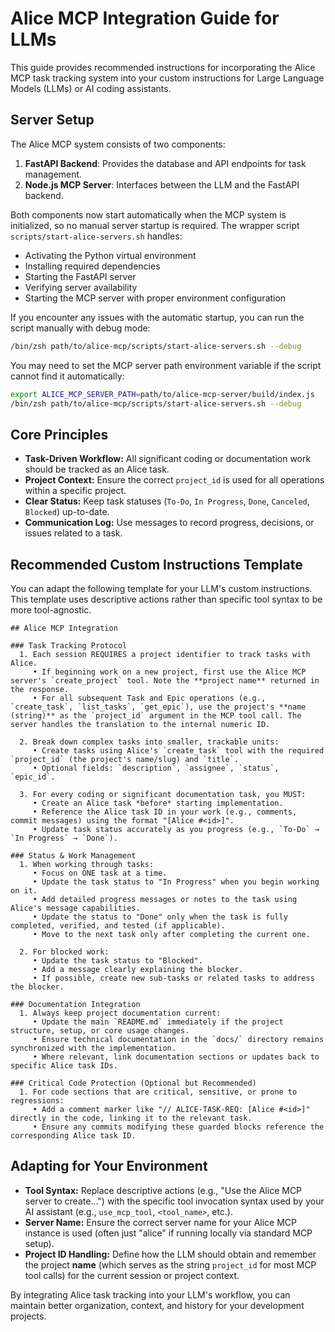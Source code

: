 # Alice MCP Integration Guide for LLMs

This guide provides recommended instructions for incorporating the Alice MCP task tracking system into your custom instructions for Large Language Models (LLMs) or AI coding assistants.

## Server Setup

The Alice MCP system consists of two components:

1. **FastAPI Backend**: Provides the database and API endpoints for task management.
2. **Node.js MCP Server**: Interfaces between the LLM and the FastAPI backend.

Both components now start automatically when the MCP system is initialized, so no manual server startup is required. The wrapper script `scripts/start-alice-servers.sh` handles:

- Activating the Python virtual environment
- Installing required dependencies
- Starting the FastAPI server
- Verifying server availability
- Starting the MCP server with proper environment configuration

If you encounter any issues with the automatic startup, you can run the script manually with debug mode:
```bash
/bin/zsh path/to/alice-mcp/scripts/start-alice-servers.sh --debug
```

You may need to set the MCP server path environment variable if the script cannot find it automatically:
```bash
export ALICE_MCP_SERVER_PATH=path/to/alice-mcp-server/build/index.js
/bin/zsh path/to/alice-mcp/scripts/start-alice-servers.sh --debug
```

## Core Principles

- **Task-Driven Workflow:** All significant coding or documentation work should be tracked as an Alice task.
- **Project Context:** Ensure the correct `project_id` is used for all operations within a specific project.
- **Clear Status:** Keep task statuses (`To-Do`, `In Progress`, `Done`, `Canceled`, `Blocked`) up-to-date.
- **Communication Log:** Use messages to record progress, decisions, or issues related to a task.

## Recommended Custom Instructions Template

You can adapt the following template for your LLM's custom instructions. This template uses descriptive actions rather than specific tool syntax to be more tool-agnostic.

```
## Alice MCP Integration

### Task Tracking Protocol
  1. Each session REQUIRES a project identifier to track tasks with Alice.
     • If beginning work on a new project, first use the Alice MCP server's `create_project` tool. Note the **project name** returned in the response.
     • For all subsequent Task and Epic operations (e.g., `create_task`, `list_tasks`, `get_epic`), use the project's **name (string)** as the `project_id` argument in the MCP tool call. The server handles the translation to the internal numeric ID.

  2. Break down complex tasks into smaller, trackable units:
     • Create tasks using Alice's `create_task` tool with the required `project_id` (the project's name/slug) and `title`.
     • Optional fields: `description`, `assignee`, `status`, `epic_id`.

  3. For every coding or significant documentation task, you MUST:
     • Create an Alice task *before* starting implementation.
     • Reference the Alice task ID in your work (e.g., comments, commit messages) using the format "[Alice #<id>]".
     • Update task status accurately as you progress (e.g., `To-Do` → `In Progress` → `Done`).

### Status & Work Management
  1. When working through tasks:
     • Focus on ONE task at a time.
     • Update the task status to "In Progress" when you begin working on it.
     • Add detailed progress messages or notes to the task using Alice's message capabilities.
     • Update the status to "Done" only when the task is fully completed, verified, and tested (if applicable).
     • Move to the next task only after completing the current one.

  2. For blocked work:
     • Update the task status to "Blocked".
     • Add a message clearly explaining the blocker.
     • If possible, create new sub-tasks or related tasks to address the blocker.

### Documentation Integration
  1. Always keep project documentation current:
     • Update the main `README.md` immediately if the project structure, setup, or core usage changes.
     • Ensure technical documentation in the `docs/` directory remains synchronized with the implementation.
     • Where relevant, link documentation sections or updates back to specific Alice task IDs.

### Critical Code Protection (Optional but Recommended)
  1. For code sections that are critical, sensitive, or prone to regressions:
     • Add a comment marker like "// ALICE-TASK-REQ: [Alice #<id>]" directly in the code, linking it to the relevant task.
     • Ensure any commits modifying these guarded blocks reference the corresponding Alice task ID.
```

## Adapting for Your Environment

- **Tool Syntax:** Replace descriptive actions (e.g., "Use the Alice MCP server to create...") with the specific tool invocation syntax used by your AI assistant (e.g., `use_mcp_tool`, `<tool_name>`, etc.).
- **Server Name:** Ensure the correct server name for your Alice MCP instance is used (often just "alice" if running locally via standard MCP setup).
- **Project ID Handling:** Define how the LLM should obtain and remember the project **name** (which serves as the string `project_id` for most MCP tool calls) for the current session or project context.

By integrating Alice task tracking into your LLM's workflow, you can maintain better organization, context, and history for your development projects.
